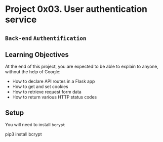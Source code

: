 # Project 0x03. User authentication service
## `Back-end` `Authentification`
## Learning Objectives
At the end of this project, you are expected to be able to explain to anyone, without the help of Google:  

+ How to declare API routes in a Flask app
+ How to get and set cookies
+ How to retrieve request form data
+ How to return various HTTP status codes

## Setup
You will need to install `bcrypt`  

pip3 install bcrypt
